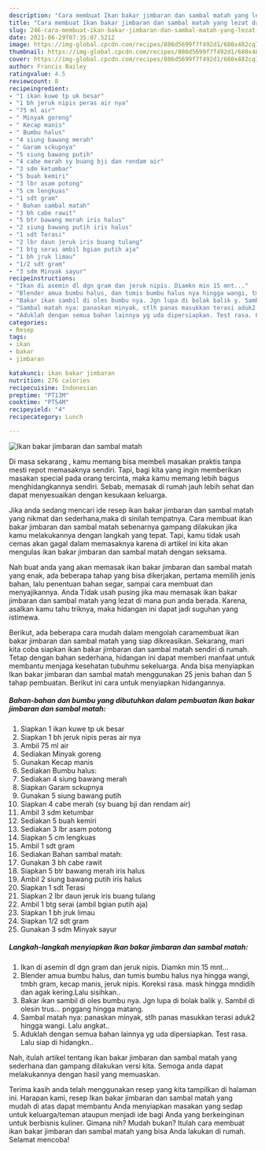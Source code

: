 ```yaml
---
description: "Cara membuat Ikan bakar jimbaran dan sambal matah yang lezat dan Mudah Dibuat"
title: "Cara membuat Ikan bakar jimbaran dan sambal matah yang lezat dan Mudah Dibuat"
slug: 246-cara-membuat-ikan-bakar-jimbaran-dan-sambal-matah-yang-lezat-dan-mudah-dibuat
date: 2021-06-29T07:35:07.521Z
image: https://img-global.cpcdn.com/recipes/886d5699f7f492d1/680x482cq70/ikan-bakar-jimbaran-dan-sambal-matah-foto-resep-utama.jpg
thumbnail: https://img-global.cpcdn.com/recipes/886d5699f7f492d1/680x482cq70/ikan-bakar-jimbaran-dan-sambal-matah-foto-resep-utama.jpg
cover: https://img-global.cpcdn.com/recipes/886d5699f7f492d1/680x482cq70/ikan-bakar-jimbaran-dan-sambal-matah-foto-resep-utama.jpg
author: Francis Bailey
ratingvalue: 4.5
reviewcount: 8
recipeingredient:
- "1 ikan kuwe tp uk besar"
- "1 bh jeruk nipis peras air nya"
- "75 ml air"
- " Minyak goreng"
- " Kecap manis"
- " Bumbu halus"
- "4 siung bawang merah"
- " Garam sckupnya"
- "5 siung bawang putih"
- "4 cabe merah sy buang bji dan rendam air"
- "3 sdm ketumbar"
- "5 buah kemiri"
- "3 lbr asam potong"
- "5 cm lengkuas"
- "1 sdt gram"
- " Bahan sambal matah"
- "3 bh cabe rawit"
- "5 btr bawang merah iris halus"
- "2 siung bawang putih iris halus"
- "1 sdt Terasi"
- "2 lbr daun jeruk iris buang tulang"
- "1 btg serai ambil bgian putih aja"
- "1 bh jruk limau"
- "1/2 sdt gram"
- "3 sdm Minyak sayur"
recipeinstructions:
- "Ikan di asemin dl dgn gram dan jeruk nipis. Diamkn min 15 mnt..."
- "Blender amua bumbu halus, dan tumis bumbu halus nya hingga wangi, tmbh gram, kecap manis, jeruk nipis. Koreksi rasa. mask hingga mndidih dan agak kering.Lalu sisihkan.."
- "Bakar ikan sambil di oles bumbu nya. Jgn lupa di bolak balik y. Sambil di olesin trus... pnggang hingga matang."
- "Sambal matah nya: panaskan minyak, stlh panas masukkan terasi aduk2 hingga wangi. Lalu angkat.."
- "Aduklah dengan semua bahan lainnya yg uda dipersiapkan. Test rasa. Lalu siap di hidangkn.."
categories:
- Resep
tags:
- ikan
- bakar
- jimbaran

katakunci: ikan bakar jimbaran 
nutrition: 276 calories
recipecuisine: Indonesian
preptime: "PT13M"
cooktime: "PT54M"
recipeyield: "4"
recipecategory: Lunch

---
```



![Ikan bakar jimbaran dan sambal matah](https://img-global.cpcdn.com/recipes/886d5699f7f492d1/680x482cq70/ikan-bakar-jimbaran-dan-sambal-matah-foto-resep-utama.jpg)

Di masa  sekarang , kamu memang bisa membeli masakan praktis tanpa mesti repot memasaknya sendiri. Tapi, bagi kita yang ingin memberikan masakan special pada orang tercinta, maka kamu memang lebih bagus menghidangkannya sendiri. Sebab, memasak di rumah jauh lebih sehat dan dapat menyesuaikan dengan kesukaan keluarga.

Jika anda sedang mencari ide resep ikan bakar jimbaran dan sambal matah yang nikmat dan sederhana,maka di sinilah tempatnya. Cara membuat ikan bakar jimbaran dan sambal matah  sebenarnya gampang dilakukan jika kamu melakukannya dengan langkah yang tepat. Tapi, kamu tidak usah cemas akan gagal dalam memasaknya 
karena di artikel ini kita akan mengulas ikan bakar jimbaran dan sambal matah dengan seksama.  



Nah buat anda yang akan memasak ikan bakar jimbaran dan sambal matah yang enak, ada beberapa tahap yang bisa dikerjakan, pertama memilih jenis bahan, lalu penentuan bahan segar, sampai cara membuat dan menyajikannya. Anda Tidak usah pusing jika mau memasak ikan bakar jimbaran dan sambal matah yang lezat di mana pun anda berada. Karena, asalkan kamu  tahu triknya, maka hidangan ini dapat jadi suguhan yang istimewa.

Berikut, ada beberapa cara mudah dalam mengolah caramembuat ikan bakar jimbaran dan sambal matah yang siap dikreasikan. Sekarang, mari kita coba siapkan ikan bakar jimbaran dan sambal matah sendiri di rumah. Tetap dengan bahan sederhana, hidangan ini dapat memberi manfaat untuk membantu menjaga kesehatan tubuhmu sekeluarga. Anda bisa menyiapkan Ikan bakar jimbaran dan sambal matah menggunakan 25 jenis bahan dan 5 tahap pembuatan. Berikut ini cara untuk menyiapkan hidangannya.

<!--inarticleads1-->

##### Bahan-bahan dan bumbu yang dibutuhkan dalam pembuatan Ikan bakar jimbaran dan sambal matah:

1. Siapkan 1 ikan kuwe tp uk besar
1. Siapkan 1 bh jeruk nipis peras air nya
1. Ambil 75 ml air
1. Sediakan  Minyak goreng
1. Gunakan  Kecap manis
1. Sediakan  Bumbu halus:
1. Sediakan 4 siung bawang merah
1. Siapkan  Garam sckupnya
1. Gunakan 5 siung bawang putih
1. Siapkan 4 cabe merah (sy buang bji dan rendam air)
1. Ambil 3 sdm ketumbar
1. Sediakan 5 buah kemiri
1. Sediakan 3 lbr asam potong
1. Siapkan 5 cm lengkuas
1. Ambil 1 sdt gram
1. Sediakan  Bahan sambal matah:
1. Gunakan 3 bh cabe rawit
1. Siapkan 5 btr bawang merah iris halus
1. Ambil 2 siung bawang putih iris halus
1. Siapkan 1 sdt Terasi
1. Siapkan 2 lbr daun jeruk iris buang tulang
1. Ambil 1 btg serai (ambil bgian putih aja)
1. Siapkan 1 bh jruk limau
1. Siapkan 1/2 sdt gram
1. Gunakan 3 sdm Minyak sayur




<!--inarticleads2-->

##### Langkah-langkah menyiapkan Ikan bakar jimbaran dan sambal matah:

1. Ikan di asemin dl dgn gram dan jeruk nipis. Diamkn min 15 mnt...
1. Blender amua bumbu halus, dan tumis bumbu halus nya hingga wangi, tmbh gram, kecap manis, jeruk nipis. Koreksi rasa. mask hingga mndidih dan agak kering.Lalu sisihkan..
1. Bakar ikan sambil di oles bumbu nya. Jgn lupa di bolak balik y. Sambil di olesin trus... pnggang hingga matang.
1. Sambal matah nya: panaskan minyak, stlh panas masukkan terasi aduk2 hingga wangi. Lalu angkat..
1. Aduklah dengan semua bahan lainnya yg uda dipersiapkan. Test rasa. Lalu siap di hidangkn..




Nah, itulah artikel tentang  ikan bakar jimbaran dan sambal matah  yang sederhana dan gampang dilakukan versi kita. Semoga anda dapat melakukannya dengan hasil yang memuaskan. 

Terima kasih anda telah menggunakan resep yang kita tampilkan di halaman ini. Harapan kami, resep  Ikan bakar jimbaran dan sambal matah yang mudah di atas dapat membantu Anda menyiapkan masakan yang sedap untuk keluarga/teman ataupun menjadi ide bagi Anda yang berkeinginan untuk berbisnis kuliner. Gimana nih? Mudah bukan? Itulah cara membuat ikan bakar jimbaran dan sambal matah yang bisa Anda lakukan di rumah. Selamat mencoba!

